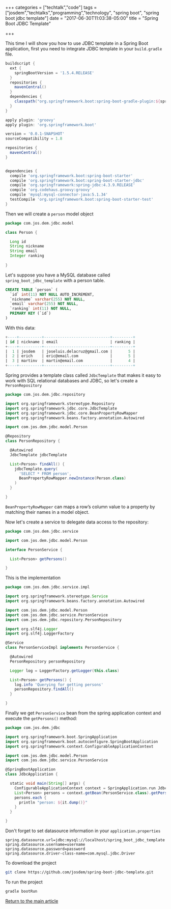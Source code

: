 +++
categories = ["techtalk","code"]
tags = ["josdem","techtalks","programming","technology", "spring boot", "spring boot jdbc template"]
date = "2017-06-30T11:03:38-05:00"
title = "Spring Boot JDBC Template"

+++

This time I will show you how to use JDBC template in a Spring Boot application, first you need to integrate JDBC template in your `build.gradle` file.


```groovy
buildscript {
  ext {
    springBootVersion = '1.5.4.RELEASE'
  }
  repositories {
	mavenCentral()
  }
  dependencies {
	classpath("org.springframework.boot:spring-boot-gradle-plugin:${springBootVersion}")
  }
}

apply plugin: 'groovy'
apply plugin: 'org.springframework.boot'

version = '0.0.1-SNAPSHOT'
sourceCompatibility = 1.8

repositories {
  mavenCentral()
}


dependencies {
  compile 'org.springframework.boot:spring-boot-starter'
  compile 'org.springframework.boot:spring-boot-starter-jdbc'
  compile 'org.springframework:spring-jdbc:4.3.9.RELEASE'
  compile 'org.codehaus.groovy:groovy'
  compile 'mysql:mysql-connector-java:5.1.34'
  testCompile 'org.springframework.boot:spring-boot-starter-test'
}
```

Then we will create a `person` model object

```groovy
package com.jos.dem.jdbc.model

class Person {

  Long id	
  String nickname
  String email
  Integer ranking
	
}
```

Let's suppose you have a MySQL database called `spring_boot_jdbc_template` with a person table.

```sql
CREATE TABLE `person` (
  `id` int(11) NOT NULL AUTO_INCREMENT,
  `nickname` varchar(255) NOT NULL,
  `email` varchar(255) NOT NULL,
  `ranking` int(11) NOT NULL,
  PRIMARY KEY (`id`)
)
```

With this data:

```sql
+----+----------+-----------------------------+---------+
| id | nickname | email                       | ranking |
+----+----------+-----------------------------+---------+
|  1 | josdem   | joseluis.delacruz@gmail.com |       5 |
|  2 | erich    | eric@email.com              |       5 |
|  3 | martinv  | martin@email.com            |       4 |
+----+----------+-----------------------------+---------+
```

Spring provides a template class called `JdbcTemplate` that makes it easy to work with SQL relational databases and JDBC, so let's create a `PersonRepository`

```groovy
package com.jos.dem.jdbc.repository

import org.springframework.stereotype.Repository
import org.springframework.jdbc.core.JdbcTemplate
import org.springframework.jdbc.core.BeanPropertyRowMapper
import org.springframework.beans.factory.annotation.Autowired

import com.jos.dem.jdbc.model.Person

@Repository
class PersonRepository {

  @Autowired
  JdbcTemplate jdbcTemplate

  List<Person> findAll() {
    jdbcTemplate.query(
      'SELECT * FROM person',
      BeanPropertyRowMapper.newInstance(Person.class)
    )
  }

}
```

`BeanPropertyRowMapper` can maps a row’s column value to a property by matching their names in a model object.

Now let's create a service to delegate data access to the repository:

```groovy
package com.jos.dem.jdbc.service

import com.jos.dem.jdbc.model.Person

interface PersonService {

  List<Person> getPersons()

}
```

This is the implementation

```groovy
package com.jos.dem.jdbc.service.impl

import org.springframework.stereotype.Service
import org.springframework.beans.factory.annotation.Autowired

import com.jos.dem.jdbc.model.Person
import com.jos.dem.jdbc.service.PersonService
import com.jos.dem.jdbc.repository.PersonRepository

import org.slf4j.Logger
import org.slf4j.LoggerFactory

@Service
class PersonServiceImpl implements PersonService {

  @Autowired
  PersonRepository personRepository

  Logger log = LoggerFactory.getLogger(this.class)

  List<Person> getPersons() {
    log.info 'Querying for getting persons'
    personRepository.findAll()
  }

}
```

Finally we get `PersonService` bean from the spring application context and execute the `getPersons()` method:

```groovy
package com.jos.dem.jdbc

import org.springframework.boot.SpringApplication
import org.springframework.boot.autoconfigure.SpringBootApplication
import org.springframework.context.ConfigurableApplicationContext

import com.jos.dem.jdbc.model.Person
import com.jos.dem.jdbc.service.PersonService

@SpringBootApplication
class JdbcApplication {

  static void main(String[] args) {
	ConfigurableApplicationContext context = SpringApplication.run JdbcApplication, args
    List<Person> persons = context.getBean(PersonService.class).getPersons()
    persons.each {
      println "person: ${it.dump()}"
    }
  }

}
```

Don't forget to set datasource information in your `application.properties`

```properties
spring.datasource.url=jdbc:mysql://localhost/spring_boot_jdbc_template
spring.datasource.username=username
spring.datasource.password=password
spring.datasource.driver-class-name=com.mysql.jdbc.Driver
``` 

To download the project

```bash
git clone https://github.com/josdem/spring-boot-jdbc-template.git
```

To run the project

```bash
gradle bootRun
```

[Return to the main article](/techtalk/spring)